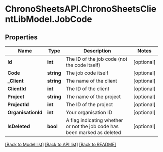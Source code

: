 
# ChronoSheetsAPI.ChronoSheetsClientLibModel.JobCode

## Properties

Name | Type | Description | Notes
------------ | ------------- | ------------- | -------------
**Id** | **int** | The ID of the job code (not the code itself) | [optional] 
**Code** | **string** | The job code itself | [optional] 
**_Client** | **string** | The name of the client | [optional] 
**ClientId** | **int** | The ID of the client | [optional] 
**Project** | **string** | The name of the project | [optional] 
**ProjectId** | **int** | The ID of the project | [optional] 
**OrganisationId** | **int** | Your organisation ID | [optional] 
**IsDeleted** | **bool** | A flag indicating whether or not the job code has been marked as deleted | [optional] 

[[Back to Model list]](../README.md#documentation-for-models)
[[Back to API list]](../README.md#documentation-for-api-endpoints)
[[Back to README]](../README.md)

